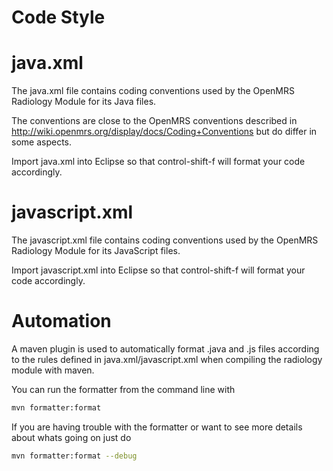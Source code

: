 # Code Style
# java.xml
The java.xml file contains coding conventions used by the OpenMRS Radiology Module for its Java files.

The conventions are close to the OpenMRS conventions described in
http://wiki.openmrs.org/display/docs/Coding+Conventions but do differ in some
aspects.

Import java.xml into Eclipse so that control-shift-f will format your code
accordingly.

# javascript.xml
The javascript.xml file contains coding conventions used by the OpenMRS Radiology Module for its JavaScript files.

Import javascript.xml into Eclipse so that control-shift-f will format your code
accordingly.

# Automation
A maven plugin is used to automatically format .java and .js files according to
the rules defined in java.xml/javascript.xml when compiling the radiology module with maven.

You can run the formatter from the command line with
```bash
mvn formatter:format
```

If you are having trouble with the formatter or want to see more details about
whats going on just do
```bash
mvn formatter:format --debug
```
